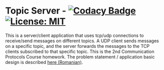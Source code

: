 # Topic Server - [![Codacy Badge](https://api.codacy.com/project/badge/Grade/bd76c224f71142bc82f27c42864a6d91)](https://www.codacy.com?utm_source=github.com&amp;utm_medium=referral&amp;utm_content=gramanicu/TopicServer&amp;utm_campaign=Badge_Grade) [![License: MIT](https://img.shields.io/badge/License-MIT-yellow.svg)](https://opensource.org/licenses/MIT)

This is a server/client application that uses tcp/udp connections to receive/send messages on different topics. A UDP client sends messages on a specific topic, and the server forwards the messages to the TCP clients subscribed to that specific topic. This is the 2nd Communication Protocols Course homework. The problem statement / application basic design is described [here (Romanian)](./docs/problem_statement.pdf).